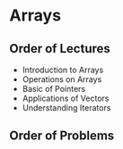 # Arrays
## Order of Lectures
- Introduction to Arrays
- Operations on Arrays
- Basic of Pointers
- Applications of Vectors
- Understanding Iterators

## Order of Problems
